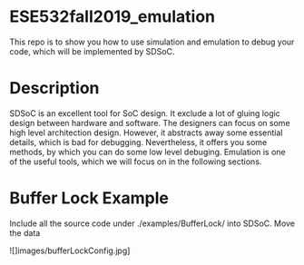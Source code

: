 # ESE532fall2019_emulation
This repo is to show you how to use simulation and emulation to debug your code, which will be implemented by SDSoC.

# Description
SDSoC is an excellent tool for SoC design. It exclude a lot of gluing logic design between hardware and software. The designers can focus on some high level architection design. However, it abstracts away some essential details, which is bad for debugging. Nevertheless, it offers you some methods, by which you can do some low level debuging. Emulation is one of the useful tools, which we will focus on in the following sections.


# Buffer Lock Example
Include all the source code under ./examples/BufferLock/ into SDSoC. Move the data




![]images/bufferLockConfig.jpg]
